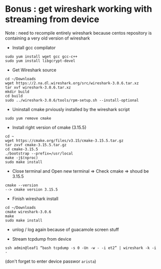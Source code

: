 # Bonus : get wireshark working with streaming from device

Note : need to recompile entirely wireshark because centos repository is containing a very old version of wireshark

- Install gcc compilator

```
sudo yum install wget gcc gcc-c++
sudo yum install libgcrypt-devel
```

- Get Wireshark source
  
```
cd ~/Downloads
wget https://2.na.dl.wireshark.org/src/wireshark-3.0.6.tar.xz
tar xvf wireshark-3.0.6.tar.xz
mkdir build
cd build
sudo ../wireshark-3.0.6/tools/rpm-setup.sh --install-optional
```

- Uninstall cmake prviously installed by the wireshark script

`sudo yum remove cmake`

- Install right version of cmake (3.15.5)

```
cd ~
wget https://cmake.org/files/v3.15/cmake-3.15.5.tar.gz
tar zxvf cmake-3.15.5.tar.gz
cd cmake-3.15.5
./bootstrap --prefix=/usr/local
make -j$(nproc)
sudo make install
```

- Close terminal and Open new terminal => Check cmake => shoud be 3.15.5

```
cmake --version
--> cmake version 3.15.5
```

- Finish wireshark install

```
cd ~/Downloads
cmake wireshark-3.0.6
make
sudo make install
```

- unlog / log again because of guacamole screen stuff

- Stream tcpdump from device 

`ssh admin@leaf1 “bash tcpdump -s 0 -Un -w - -i et2” | wireshark -k -i -`

(don't forget to enter device passwor `arista`)